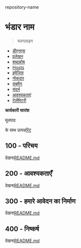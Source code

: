 repository-name

# भंडार नाम

> स्लगलाइन

-   [डीएनएस](./DNS.md)
-   [प्रलेखन](./DOCUMENTATION.md)
-   [शब्दकोष](./GLOSSARY.md)
-   [Hosts](./HOSTS.md)
-   [इमेजिस](./IMAGES.md)
-   [नोकदार](./NX.md)
-   [सबमैन](./PODMAN.md)
-   [संदर्भ](./REFERENCES.md)
-   [आवश्यकताएं](./REQUIREMENTS.md)
-   [टेलीमेटरी](./TELEMETRY.md)

**कार्यकारी सारांश**

मूलपाठ

के साथ उत्पन्न[रिट्र](https://app.rytr.me)

## 100 - परिचय

देखना[README.md](./100/README.md)

## 200 - आवश्यकताएँ

देखना[README.md](./200/README.md)

## 300 - हमारे आवेदन का निर्माण

देखना[README.md](./300/README.md)

## 400 - निष्कर्ष

देखना[README.md](./400/README.md)
